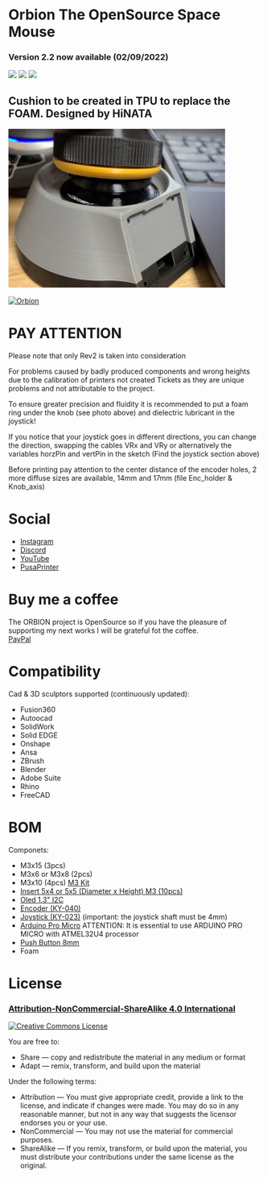 # Orbion The OpenSource Space Mouse
### Version 2.2 now available (02/09/2022)

![](IMG/displays.png)
![](IMG/Orbiter_menu_SCH.png)
![](IMG/home_ele_sch.png)

## Cushion to be created in TPU to replace the FOAM. Designed by HiNATA

![](IMG/bellows_HiNATA.png)

[![Orbion](https://yt-embed.herokuapp.com/embed?v=NqHIdklkzfw&t)](https://www.youtube.com/watch?v=NqHIdklkzfw&t "Orbion")

# PAY ATTENTION

Please note that only Rev2 is taken into consideration

For problems caused by badly produced components and wrong heights due to the calibration of printers not created Tickets as they are unique problems and not attributable to the project.

To ensure greater precision and fluidity it is recommended to put a foam ring under the knob (see photo above) and dielectric lubricant in the joystick!

If you notice that your joystick goes in different directions, you can change the direction, swapping the cables VRx and VRy or alternatively the variables horzPin and vertPin in the sketch (Find the joystick section above)

Before printing pay attention to the center distance of the encoder holes, 2 more diffuse sizes are available, 14mm and 17mm (file Enc_holder & Knob_axis)


# Social

- [Instagram](https://www.instagram.com/faq_t0tum/)
- [Discord](https://discord.gg/3S2ZAGSf)
- [YouTube](https://www.youtube.com/channel/UCHJ_528ZI0BcSU-QA8kIJlg)
- [PusaPrinter](https://www.prusaprinters.org/social/218145-faqtotum/about)

# Buy me a coffee

The ORBION project is OpenSource so if you have the pleasure of supporting my next works I will be grateful fot the coffee.  
[PayPal](https://www.paypal.me/MattiaRusso308?locale.x=it_IT)

# Compatibility

Cad & 3D sculptors supported (continuously updated):
- Fusion360
- Autoocad
- SolidWork
- Solid EDGE
- Onshape
- Ansa
- ZBrush
- Blender
- Adobe Suite
- Rhino
- FreeCAD

# BOM

Componets:
- M3x15 (3pcs)
- M3x6 or M3x8 (2pcs)
- M3x10 (4pcs)
[M3 Kit](https://s.click.aliexpress.com/e/_9R4lDe)
- [Insert 5x4 or 5x5 (Diameter x Height) M3 (10pcs)](https://s.click.aliexpress.com/e/_9yVx2u)
- [Oled 1.3" I2C](https://s.click.aliexpress.com/e/_AtYDV6)
- [Encoder (KY-040)](https://s.click.aliexpress.com/e/_AmjV9a)
- [Joystick (KY-023)](https://s.click.aliexpress.com/e/_A8hY9K) (important: the joystick shaft must be 4mm)
- [Arduino Pro Micro](https://s.click.aliexpress.com/e/_AYt9zi) ATTENTION: It is essential to use ARDUINO PRO MICRO with ATMEL32U4 processor
- [Push Button 8mm](https://s.click.aliexpress.com/e/_ADGxZS)
- Foam



# License 
### [Attribution-NonCommercial-ShareAlike 4.0 International](http://creativecommons.org/licenses/by-nc-sa/4.0/)
<a rel="license" href="http://creativecommons.org/licenses/by-nc-sa/4.0/"><img alt="Creative Commons License" style="border-width:0" src="https://i.creativecommons.org/l/by-nc-sa/4.0/88x31.png" /></a><br />

You are free to:
- Share — copy and redistribute the material in any medium or format
- Adapt — remix, transform, and build upon the material

Under the following terms:
- Attribution — You must give appropriate credit, provide a link to the license, and indicate if changes were made. You may do so in any reasonable manner, but not in any way that suggests the licensor endorses you or your use.
- NonCommercial — You may not use the material for commercial purposes.
- ShareAlike — If you remix, transform, or build upon the material, you must distribute your contributions under the same license as the original.

